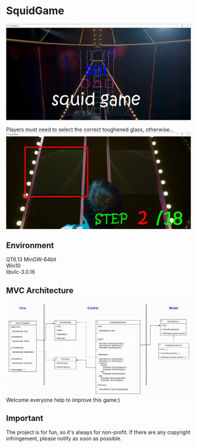 # SquidGame

![image](https://github.com/srxrrrrr/SquidGame/blob/master/doc/opening.jpg)

Players must need to select the correct toughened glass, otherwise...
![image](https://github.com/srxrrrrr/SquidGame/blob/master/doc/play.jpg)

## Environment
QT6.13 MinGW-64bit  
Win10  
libvlc-3.0.16

## MVC Architecture
![image](https://github.com/srxrrrrr/SquidGame/blob/master/doc/MVC%20architecture.JPG)
Welcome everyone help to improve this game:)

## Important
The project is for fun, so it's always for non-profit. If there are any copyright infringement, please notify as soon as possible.
